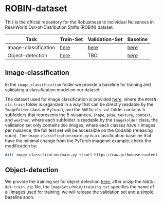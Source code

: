 # ROBIN-dataset

This is the official repository for the Robustness to Individual Nuisances in Real-World Out-of-Distribution Shifts (ROBIN) dataset.


|  Task  |  Train-Set  | Validation-Set | Baseline |
| ---    |  ----       |     ---        |     ---- |
| Image-classification| [here](https://drive.google.com/file/d/1Rsg0XUBX2eHp69-Ro9LLn645vM1kpZYG/view?usp=sharing) | [here](https://drive.google.com/file/d/1nXAe9Nd5ngC1kDPXNDES2YzjYRfeJmnM/view?usp=sharing) | [here](https://github.com/eccv22-ood-workshop/ROBIN-dataset/tree/master/image-classification) |
| Object-detection | [here](https://drive.google.com/file/d/1HOjTeKzLxFOWQugjCVmZUalFaekctquS/view?usp=sharing) | TBD | [here](https://github.com/eccv22-ood-workshop/ROBIN-dataset/tree/master/object-detection) |


## Image-classification

In the `image-classification` folder we provide a baseline for training and validating a classification model on our dataset.

The dataset used for image classification is provided [here](https://drive.google.com/drive/folders/1f2Ch6X1qnI6-OWugESEmeysRxx4IVkTL?usp=sharing), where the `ROBIN-cls-train` folder is organized in a way that can be directly readable by the `ImageFolder` class in PyTorch, and the `ROBIN-cls-val` folder contains 5 subfolders that represents the 5 nuisances, `shape`, `pose`, `texture`, `context`, and `weather`, where each subfolder is readable by the `ImageFolder` class, the validation set only contains `200` images, where each classes have `4` images per nuisance, the full test set will be accessible on the Codalab (releasing soon).
The `image-classification/main.py` is a classification baseline that have the minimal change from the PyTorch imagenet example, check the modification by:
```bash
diff image-classification/main.py <(curl https://raw.githubusercontent.com/pytorch/examples/master/imagenet/main.py)
```

## Object-detection

We provide the training set for object detection [here](https://drive.google.com/drive/folders/1f2Ch6X1qnI6-OWugESEmeysRxx4IVkTL?usp=sharing), after unzip the `ROBIN-det-train.zip` file, the `ImageSets/Main/training.txt` specifies the name of all images used for training, we will release the validation set and a simple baseline soon.





